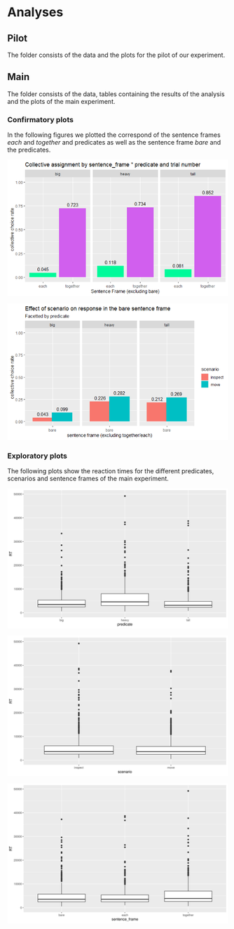 # Analyses
## Pilot
The folder consists of the data and the plots for the pilot of our experiment.

## Main
The folder consists of the data, tables containing the results of the analysis and the plots of the main experiment.

### Confirmatory plots
In the following figures we plotted the correspond of the sentence frames *each* and *together* and predicates as well as the sentence frame *bare* and the predicates.

![Plot predicates](/analyses/02_main/plots/ResponsePredicateSentenceEachTogether.png)

![Plot scenarios](/analyses/02_main/plots/ResponseScenarioSentenceFrameBare.png)


### Exploratory plots
The following plots show the reaction times for the different predicates, scenarios and sentence frames of the main experiment.

![Reaction times predicate](/analyses/02_main/plots/RTpredicate.png)

![Reaction times scenario](/analyses/02_main/plots/RTscenario.png)

![Reaction times sentence frame](/analyses/02_main/plots/RTsentence_frame.png)
